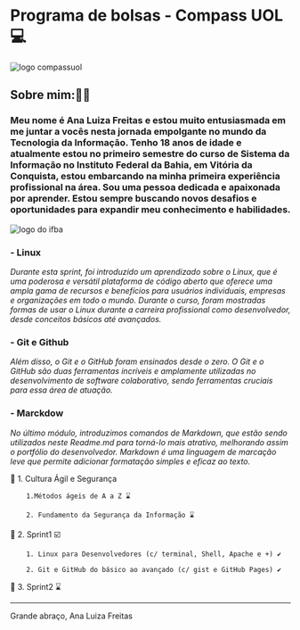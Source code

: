 # Programa de bolsas - Compass UOL 💻

![logo compassuol](https://vetores.org/wp-content/uploads/compass-uol.png)

## **Sobre mim:👩‍💻**

### Meu nome é Ana Luiza Freitas e estou muito entusiasmada em me juntar a vocês nesta jornada empolgante no mundo da Tecnologia da Informação. Tenho 18 anos de idade e atualmente estou no primeiro semestre do curso de Sistema da Informação no Instituto Federal da Bahia, em Vitória da Conquista, estou embarcando na minha primeira experiência profissional na área. Sou uma pessoa dedicada e apaixonada por aprender. Estou sempre buscando novos desafios e oportunidades para expandir meu conhecimento e habilidades.

![logo do ifba](https://th.bing.com/th/id/R.61d27988c60c58469c44623a52f0fb33?rik=bUFiAWutZ5rSFQ&riu=http%3a%2f%2f1.bp.blogspot.com%2f-L5roZkPs9vg%2fUEvyIkOzE2I%2fAAAAAAAAAvg%2f-sV2SClQJ4c%2fs1600%2fIFBA.png&ehk=41yQUi%2bwKzztnblVPETBQTlBs7WUpXfFMuG6ptkc0Rs%3d&risl=&pid=ImgRaw&r=0)

### - Linux

_Durante esta sprint, foi introduzido um aprendizado sobre o Linux, que é uma poderosa e versátil plataforma de código aberto que oferece uma ampla gama de recursos e benefícios para usuários individuais, empresas e organizações em todo o mundo. Durante o curso, foram mostradas formas de usar o Linux durante a carreira profissional como desenvolvedor, desde conceitos básicos até avançados._

### - Git e Github

_Além disso, o Git e o GitHub foram ensinados desde o zero. O Git e o GitHub são duas ferramentas incríveis e amplamente utilizadas no desenvolvimento de software colaborativo, sendo ferramentas cruciais para essa área de atuação._

### - Marckdow

_No último módulo, introduzimos comandos de Markdown, que estão sendo utilizados neste Readme.md para torná-lo mais atrativo, melhorando assim o portfólio do desenvolvedor. Markdown é uma linguagem de marcação leve que permite adicionar formatação simples e eficaz ao texto._

  🔲 1. Cultura Ágil e Segurança 

        1.Métodos ágeis de A a Z ⌛

        2. Fundamento da Segurança da Informação ⌛

  🔲 2. Sprint1 ☑️

        1. Linux para Desenvolvedores (c/ terminal, Shell, Apache e +) ✔️

        2. Git e GitHub do básico ao avançado (c/ gist e GitHub Pages) ✔️

  🔲 3. Sprint2 ⌛


 ______________________________________________________________________________________
 
  Grande abraço,
Ana Luiza Freitas
